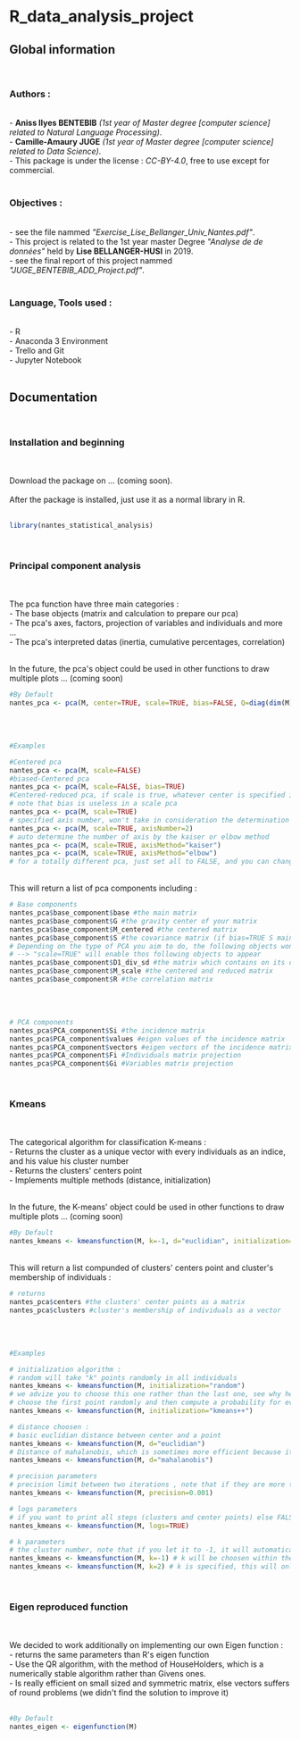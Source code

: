 # R_data_analysis_project

## Global information
<br/>

### Authors :
<br/>
- <b>Aniss Ilyes BENTEBIB</b> <i>(1st year of Master degree [computer science] related to Natural Language Processing)</i>.<br/>
- <b>Camille-Amaury JUGE</b> <i>(1st year of Master degree [computer science] related to Data Science)</i>.<br/>
- This package is under the license : <i>CC-BY-4.0</i>, free to use except for commercial.<br/><br/>

### Objectives :
<br/>
- see the file nammed <i>"Exercise_Lise_Bellanger_Univ_Nantes.pdf"</i>.<br/>
- This project is related to the 1st year master Degree <i>"Analyse de de données"</i> held by <b>Lise BELLANGER-HUSI</b> in 2019.<br/>
- see the final report of this project nammed <i>"JUGE_BENTEBIB_ADD_Project.pdf"</i>.<br/><br/>

### Language, Tools used :
<br/>
- R<br/>
- Anaconda 3 Environment<br/>
- Trello and Git<br/>
- Jupyter Notebook <br/><br/>

## Documentation
<br/>

### Installation and beginning
<br/>
<br/>
Download the package on ... (coming soon).
<br/>
<br/>
After the package is installed, just use it as a normal library in R.
<br/>
<br/>

```R
library(nantes_statistical_analysis)
```
<br/>

### Principal component analysis 
<br/>
<br/>
The pca function have three main categories :<br/>
- The base objects (matrix and calculation to prepare our pca)<br/>
- The pca's axes, factors, projection of variables and individuals and more ...<br/>
- The pca's interpreted datas (inertia, cumulative percentages, correlation)<br/><br/>

In the future, the pca's object could be used in other functions to draw multiple plots ... (coming soon)
<br/>

```R
#By Default
nantes_pca <- pca(M, center=TRUE, scale=TRUE, bias=FALSE, Q=diag(dim(M)[2]), D=(1/dim(M)[1])*diag(dim(M)[1]), axisMethod="kaiser", axisNumber=-1)
```

<br/>
<br/>

```R
#Examples

#Centered pca
nantes_pca <- pca(M, scale=FALSE)
#biased-Centered pca
nantes_pca <- pca(M, scale=FALSE, bias=TRUE)
#Centered-reduced pca, if scale is true, whatever center is specified it will be also true
# note that bias is useless in a scale pca
nantes_pca <- pca(M, scale=TRUE)
# specified axis number, won't take in consideration the determination algorithm for the number of axis
nantes_pca <- pca(M, scale=TRUE, axisNumber=2)
# auto determine the number of axis by the kaiser or elbow method
nantes_pca <- pca(M, scale=TRUE, axisMethod="kaiser")
nantes_pca <- pca(M, scale=TRUE, axisMethod="elbow")
# for a totally different pca, just set all to FALSE, and you can change the individuals metric matrix D, and variables metric matrix Q
```

<br/>
This will return a list of pca components including :
<br/>

```R
# Base components
nantes_pca$base_component$base #the main matrix
nantes_pca$base_component$G #the gravity center of your matrix
nantes_pca$base_component$M_centered #the centered matrix
nantes_pca$base_component$S #the covariance matrix (if bias=TRUE S main diagonal is the biaised variance 1/n)
# Depending on the type of PCA you aim to do, the following objects won't appear
# --> "scale=TRUE" will enable thos following objects to appear
nantes_pca$base_component$D1_div_sd #the matrix which contains on its diagonal the (1/standard deviation) of the column 
nantes_pca$base_component$M_scale #the centered and reduced matrix
nantes_pca$base_component$R #the correlation matrix
```

<br/>
<br/>

```R
# PCA components
nantes_pca$PCA_component$Si #the incidence matrix
nantes_pca$PCA_component$values #eigen values of the incidence matrix
nantes_pca$PCA_component$vectors #eigen vectors of the incidence matrix
nantes_pca$PCA_component$Fi #Individuals matrix projection
nantes_pca$PCA_component$Gi #Variables matrix projection
```

<br/>

### Kmeans 

<br/>
<br/>
The categorical algorithm for classification K-means  :<br/>
- Returns the cluster as a unique vector with every individuals as an indice, and his value his cluster number<br/>
- Returns the clusters' centers point<br/>
- Implements multiple methods (distance, initialization) <br/><br/>

In the future, the K-means' object could be used in other functions to draw multiple plots ... (coming soon)
<br/>

```R
#By Default
nantes_kmeans <- kmeansfunction(M, k=-1, d="euclidian", initialization="random", precision=0.001, logs=FALSE)
```

<br/>
This will return a list compunded of clusters' centers point and cluster's membership of individuals :
<br/>

```R
# returns
nantes_pca$centers #the clusters' center points as a matrix
nantes_pca$clusters #cluster's membership of individuals as a vector
```

<br/>
<br/>

```R
#Examples

# initialization algorithm :
# random will take "k" points randomly in all individuals
nantes_kmeans <- kmeansfunction(M, initialization="random")
# we advize you to choose this one rather than the last one, see why here : https://en.wikipedia.org/wiki/K-means%2B%2B
# choose the first point randomly and then compute a probability for every other point regarding to the euclidian distance
nantes_kmeans <- kmeansfunction(M, initialization="kmeans++")

# distance choosen :
# basic euclidian distance between center and a point
nantes_kmeans <- kmeansfunction(M, d="euclidian")
# Distance of mahalanobis, which is sometimes more efficient because it doesn't take an account of outliers
nantes_kmeans <- kmeansfunction(M, d="mahalanobis")

# precision parameters
# precision limit between two iterations , note that if they are more than 1000 iterations it will stops even precision is not respected
nantes_kmeans <- kmeansfunction(M, precision=0.001)

# logs parameters
# if you want to print all steps (clusters and center points) else FALSE
nantes_kmeans <- kmeansfunction(M, logs=TRUE)

# k parameters
# the cluster number, note that if you let it to -1, it will automatically do 1:k clusters and choose the best one
nantes_kmeans <- kmeansfunction(M, k=-1) # k will be choosen within the algorithm
nantes_kmeans <- kmeansfunction(M, k=2) # k is specified, this will only create two clusters
```

<br/>

### Eigen reproduced function

<br/>
<br/>
We decided to work additionally on implementing our own Eigen function  :<br/>
- returns the same parameters than R's eigen function<br/>
- Use the QR algorithm, with the method of HouseHolders, which is a numerically stable algorithm rather than Givens ones.<br/>
- Is really efficient on small sized and symmetric matrix, else vectors suffers of round problems (we didn't find the solution to improve it) <br/><br/>


```R
#By Default
nantes_eigen <- eigenfunction(M)
```